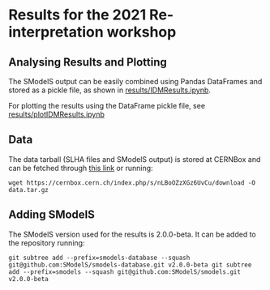 # Results for the 2021 Re-interpretation workshop

## Analysing Results and Plotting ##

The SModelS output can be easily combined using Pandas DataFrames and stored
as a pickle file, as shown in [results/IDMResults.ipynb](results/IDMResults.ipynb).

For plotting the results using the DataFrame pickle file, see [results/plotIDMResults.ipynb](results/plotIDMResults.ipynb)

## Data ##

The data tarball (SLHA files and SModelS output) is stored at CERNBox and can be fetched through [this link](https://cernbox.cern.ch/index.php/s/nLBoOZzXGz6UvCu/) or running:

``
wget https://cernbox.cern.ch/index.php/s/nLBoOZzXGz6UvCu/download -O data.tar.gz
``

## Adding SModelS ##

The SModelS version used for the results is 2.0.0-beta. It can be added to the repository running:

``
git subtree add --prefix=smodels-database --squash git@github.com:SModelS/smodels-database.git v2.0.0-beta
git subtree add --prefix=smodels --squash git@github.com:SModelS/smodels.git v2.0.0-beta
``
